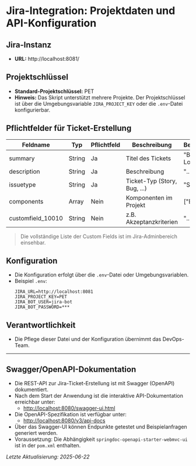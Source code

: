 # Jira-Integration: Projektdaten und API-Konfiguration

## Jira-Instanz
- **URL:** http://localhost:8081/

## Projektschlüssel
- **Standard-Projektschlüssel:** PET
- **Hinweis:** Das Skript unterstützt mehrere Projekte. Der Projektschlüssel ist über die Umgebungsvariable `JIRA_PROJECT_KEY` oder die `.env`-Datei konfigurierbar.

## Pflichtfelder für Ticket-Erstellung

| Feldname         | Typ         | Pflichtfeld | Beschreibung                | Beispielwert      |
|------------------|-------------|-------------|-----------------------------|-------------------|
| summary          | String      | Ja          | Titel des Tickets           | "Bug im Login"    |
| description      | String      | Ja          | Beschreibung                | "..."             |
| issuetype        | String      | Ja          | Ticket-Typ (Story, Bug, ...) | "Story"           |
| components       | Array       | Nein        | Komponenten im Projekt      | ["Backend"]       |
| customfield_10010| String      | Nein        | z.B. Akzeptanzkriterien     | "..."             |

> Die vollständige Liste der Custom Fields ist im Jira-Adminbereich einsehbar.

## Konfiguration
- Die Konfiguration erfolgt über die `.env`-Datei oder Umgebungsvariablen.
- Beispiel `.env`:
  ```env
  JIRA_URL=http://localhost:8081
  JIRA_PROJECT_KEY=PET
  JIRA_BOT_USER=jira-bot
  JIRA_BOT_PASSWORD=***
  ```

## Verantwortlichkeit
- Die Pflege dieser Datei und der Konfiguration übernimmt das DevOps-Team.

---

## Swagger/OpenAPI-Dokumentation
- Die REST-API zur Jira-Ticket-Erstellung ist mit Swagger (OpenAPI) dokumentiert.
- Nach dem Start der Anwendung ist die interaktive API-Dokumentation erreichbar unter:
  - [http://localhost:8080/swagger-ui.html](http://localhost:8080/swagger-ui.html)
- Die OpenAPI-Spezifikation ist verfügbar unter:
  - [http://localhost:8080/v3/api-docs](http://localhost:8080/v3/api-docs)
- Über das Swagger-UI können Endpunkte getestet und Beispielanfragen generiert werden.
- Voraussetzung: Die Abhängigkeit `springdoc-openapi-starter-webmvc-ui` ist in der `pom.xml` enthalten.

*Letzte Aktualisierung: 2025-06-22*
